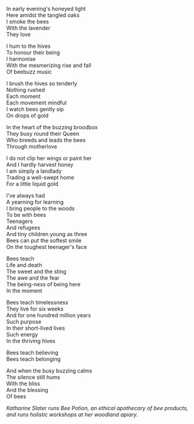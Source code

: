 In early evening's honeyed light<br/>
Here amidst the tangled oaks<br/>
I smoke the bees<br/>
With the lavender<br/>
They love

I hum to the hives<br/>
To honour their being<br/>
I harmonise<br/>
With the mesmerizing rise and fall<br/>
Of beebuzz music

I brush the hives so tenderly<br/>
Nothing rushed<br/>
Each moment<br/>
Each movement mindful<br/>
I watch bees gently sip<br/>
On drops of gold

In the heart of the buzzing broodbox<br/>
They busy round their Queen<br/>
Who breeds and leads the bees<br/>
Through motherlove

I do not clip her wings or paint her<br/>
And I hardly harvest honey<br/>
I am simply a landlady<br/>
Trading a well-swept home<br/>
For a little liquid gold<br/>

I've always had<br/>
A yearning for learning<br/>
I bring people to the woods<br/>
To be with bees<br/>
Teenagers<br/>
And refugees<br/>
And tiny children young as three<br/>
Bees can put the softest smile<br/>
On the toughest teenager's face

Bees teach<br/>
Life and death<br/>
The sweet and the sting<br/>
The awe and the fear<br/>
The being-ness of being here<br/>
In the moment

Bees teach timelessness<br/>
They live for six weeks<br/>
And for one hundred million years<br/>
Such purpose<br/>
In their short-lived lives<br/>
Such energy<br/>
In the thriving hives

Bees teach believing<br/>
Bees teach belonging

And when the busy buzzing calms<br/>
The silence still hums<br/>
With the bliss<br/>
And the blessing<br/>
Of bees

*Katharine Slater runs Bee Potion, an ethical apothecary of bee products, and runs holistic workshops at her woodland apiary.*
